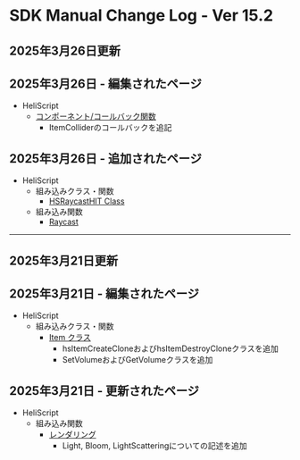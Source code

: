 # SDK Manual Change Log - Ver 15.2

## 2025年3月26日更新

## 2025年3月26日 - 編集されたページ

 - HeliScript 
     - [コンポーネント/コールバック関数](https://vrhikky.github.ioVketCloudSDK_Documents/14.5/hs/hs_component.html)
         - ItemColliderのコールバックを追記

## 2025年3月26日 - 追加されたページ

- HeliScript
    - 組み込みクラス・関数
        - [HSRaycastHIT Class](https://vrhikky.github.io/VketCloudSDK_Documents/14.5/en/hs/hs_struct_hsraycasthit.html)
    - 組み込み関数
        - [Raycast](https://vrhikky.github.io/VketCloudSDK_Documents/14.5/en/hs/hs_system_function_raycast.html)

---

## 2025年3月21日更新

## 2025年3月21日 - 編集されたページ

- HeliScript
    - 組み込みクラス・関数
        - [Item クラス](https://vrhikky.github.io/VketCloudSDK_Documents/15.1/hs/hs_class_item.html)
            - hsItemCreateCloneおよびhsItemDestroyCloneクラスを追加
            - SetVolumeおよびGetVolumeクラスを追加
## 2025年3月21日 - 更新されたページ

- HeliScript
    - 組み込み関数
        - [レンダリング](https://vrhikky.github.io/VketCloudSDK_Documents/15.1/hs/hs_system_function_rendering.html)
            - Light, Bloom, LightScatteringについての記述を追加
